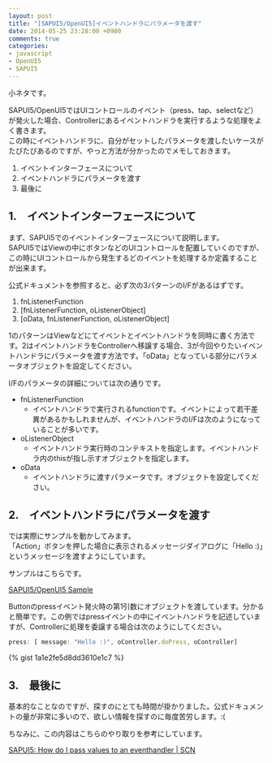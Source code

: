 ```yaml
---
layout: post
title: "[SAPUI5/OpenUI5]イベントハンドラにパラメータを渡す"
date: 2014-05-25 23:28:00 +0900
comments: true
categories: 
- javascript
- OpenUI5
- SAPUI5
---
```


小ネタです。

SAPUI5/OpenUI5ではUIコントロールのイベント（press、tap、selectなど）が発火した場合、Controllerにあるイベントハンドラを実行するような処理をよく書きます。  
この時にイベントハンドラに、自分がセットしたパラメータを渡したいケースがたびたびあるのですが、やっと方法が分かったのでメモしておきます。

<!-- more -->

1.  イベントインターフェースについて
2.  イベントハンドラにパラメータを渡す
3.  最後に

## 1.　イベントインターフェースについて 

まず、SAPUI5でのイベントインターフェースについて説明します。  
SAPUI5ではViewの中にボタンなどのUIコントロールを配置していくのですが、この時にUIコントロールから発生するどのイベントを処理するか定義することが出来ます。

公式ドキュメントを参照すると、必ず次の3パターンのI/Fがあるはずです。

1.  fnListenerFunction
2.  [fnListenerFunction, oListenerObject]
3.  [oData, fnListenerFunction, oListenerObject]

1のパターンはViewなどにてイベントとイベントハンドラを同時に書く方法です。2はイベントハンドラをControllerへ移譲する場合、3が今回やりたいイベントハンドラにパラメータを渡す方法です。「oData」となっている部分にパラメータオブジェクトを設定してください。

I/Fのパラメータの詳細については次の通りです。


*   fnListenerFunction
    *   イベントハンドラで実行されるfunctionです。イベントによって若干差異があるかもしれませんが、イベントハンドラのI/Fは次のようになっていることが多いです。
*   oListenerObject
    *   イベントハンドラ実行時のコンテキストを指定します。イベントハンドラ内のthisが指し示すオブジェクトを指定します。
*   oData
    *   イベントハンドラに渡すパラメータです。オブジェクトを設定してください。

## 2.　イベントハンドラにパラメータを渡す


では実際にサンプルを動かしてみます。  
「Action」ボタンを押した場合に表示されるメッセージダイアログに「Hello :)」というメッセージを渡すようにしています。

サンプルはこちらです。

<a class="jsbin-embed" href="http://jsbin.com/cihoxu/1/embed?output">SAPUI5/OpenUI5 Sample</a><script src="http://static.jsbin.com/js/embed.js"></script>

Buttonのpressイベント発火時の第1引数にオブジェクトを渡しています。分かると簡単です。この例ではpressイベントの中にイベントハンドラを記述していますが、Controllerに処理を委譲する場合は次のようにしてください。

```js
press: [ message: "Hello :)", oController.doPress, oController]
```

{% gist 1a1e2fe5d8dd3610e1c7 %}

## 3.　最後に
 
基本的なことなのですが、探すのにとても時間が掛かりました。公式ドキュメントの量が非常に多いので、欲しい情報を探すのに毎度苦労します。:(

ちなみに、この内容はこちらのやり取りを参考にしています。

[SAPUI5: How do I pass values to an eventhandler | SCN](http://scn.sap.com/thread/3442827)